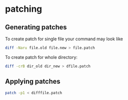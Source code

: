 # patching

## Generating patches
To create patch for single file your command may look like

```bash
diff -Naru file.old file.new > file.patch
```

To create patch for whole directory:
```bash
diff -crB dir_old dir_new > dfile.patch
```

## Applying patches

```bash
patch -p1 < difffile.patch
```